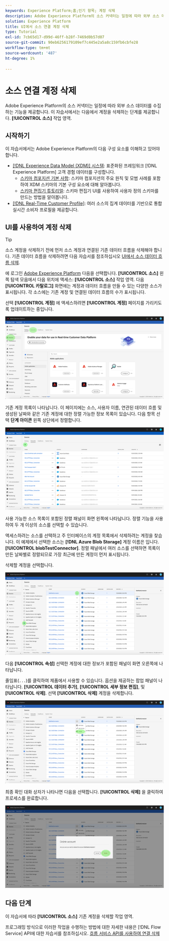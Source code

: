 ```yaml
---
keywords: Experience Platform;홈;인기 항목; 계정 삭제
description: Adobe Experience Platform의 소스 커넥터는 일정에 따라 외부 소스 데이터를 수집하는 기능을 제공합니다. 이 자습서에서는 소스 작업 영역에서 계정을 삭제하는 단계를 제공합니다.
solution: Experience Platform
title: UI에서 소스 연결 계정 삭제
type: Tutorial
exl-id: 7cb65d17-d99d-46ff-b28f-7469d0b57d07
source-git-commit: 90eb6256179109ef7c445e2a5a8c159fb6cbfe28
workflow-type: tm+mt
source-wordcount: '487'
ht-degree: 1%

---
```


# 소스 연결 계정 삭제

Adobe Experience Platform의 소스 커넥터는 일정에 따라 외부 소스 데이터를 수집하는 기능을 제공합니다. 이 자습서에서는 다음에서 계정을 삭제하는 단계를 제공합니다. **[!UICONTROL 소스]** 작업 영역.

## 시작하기

이 자습서에서는 Adobe Experience Platform의 다음 구성 요소를 이해하고 있어야 합니다.

- [[!DNL Experience Data Model (XDM)] 시스템](../../../xdm/home.md): 표준화된 프레임워크 [!DNL Experience Platform] 고객 경험 데이터를 구성합니다.
   - [스키마 컴포지션 기본 사항](../../../xdm/schema/composition.md): 스키마 컴포지션의 주요 원칙 및 모범 사례를 포함하여 XDM 스키마의 기본 구성 요소에 대해 알아봅니다.
   - [스키마 편집기 튜토리얼](../../../xdm/tutorials/create-schema-ui.md): 스키마 편집기 UI를 사용하여 사용자 정의 스키마를 만드는 방법을 알아봅니다.
- [[!DNL Real-Time Customer Profile]](../../../profile/home.md): 여러 소스의 집계 데이터를 기반으로 통합 실시간 소비자 프로필을 제공합니다.

## UI를 사용하여 계정 삭제

>[!TIP]
>
>소스 계정을 삭제하기 전에 먼저 소스 계정과 연결된 기존 데이터 흐름을 삭제해야 합니다. 기존 데이터 흐름을 삭제하려면 다음 자습서를 참조하십시오 [UI에서 소스 데이터 흐름 삭제](./delete.md).

에 로그인 [Adobe Experience Platform](https://platform.adobe.com) 다음을 선택합니다. **[!UICONTROL 소스]** 왼쪽 탐색 모음에서 다음 위치에 액세스: **[!UICONTROL 소스]** 작업 영역. 다음 **[!UICONTROL 카탈로그]** 화면에는 계정과 데이터 흐름을 만들 수 있는 다양한 소스가 표시됩니다. 각 소스에는 기존 계정 및 연결된 데이터 흐름의 수가 표시됩니다.

선택 **[!UICONTROL 계정]** 에 액세스하려면 **[!UICONTROL 계정]** 페이지를 가리키도록 업데이트하는 중입니다.

![카탈로그 계정](../../images/tutorials/delete-accounts/catalog.png)

기존 계정 목록이 나타납니다. 이 페이지에는 소스, 사용자 이름, 연관된 데이터 흐름 및 생성된 날짜와 같은 기존 계정에 대한 정렬 가능한 정보 목록이 있습니다. 다음 항목 선택 **단계 아이콘** 왼쪽 상단에서 정렬합니다.

![데이터 흐름 목록](../../images/tutorials/delete-accounts/accounts.png)

사용 가능한 소스 목록이 포함된 정렬 패널이 화면 왼쪽에 나타납니다. 정렬 기능을 사용하여 두 개 이상의 소스를 선택할 수 있습니다.

액세스하려는 소스를 선택하고 주 인터페이스의 계정 목록에서 삭제하려는 계정을 찾습니다. 이 예제에서 선택한 소스는 **[!DNL Azure Blob Storage]** 계정 이름은 입니다. **[!UICONTROL blobTestConnector]**. 정렬 패널에서 여러 소스를 선택하면 목록이 만든 날짜별로 정렬되므로 가장 최근에 만든 계정이 먼저 표시됩니다.

삭제할 계정을 선택합니다.

![데이터 흐름 정렬](../../images/tutorials/delete-accounts/sort.png)

다음 **[!UICONTROL 속성]** 선택한 계정에 대한 정보가 포함된 패널이 화면 오른쪽에 나타납니다.

줄임표(`...`)를 클릭하여 제품에서 사용할 수 있습니다. 옵션을 제공하는 팝업 패널이 나타납니다. **[!UICONTROL 데이터 추가]**, **[!UICONTROL 세부 정보 편집]**, 및 **[!UICONTROL 삭제]**. 선택 **[!UICONTROL 삭제]** 계정을 삭제합니다.

![데이터 흐름 정렬](../../images/tutorials/delete-accounts/delete.png)

최종 확인 대화 상자가 나타나면 다음을 선택합니다. **[!UICONTROL 삭제]** 을 클릭하여 프로세스를 완료합니다.

![delete](../../images/tutorials/delete-accounts/confirm.png)

## 다음 단계

이 자습서에 따라 **[!UICONTROL 소스]** 기존 계정을 삭제할 작업 영역.

프로그래밍 방식으로 이러한 작업을 수행하는 방법에 대한 자세한 내용은 [!DNL Flow Service] API에 대한 자습서를 참조하십시오. [흐름 서비스 API를 사용하여 연결 삭제](../../tutorials/api/delete.md)
